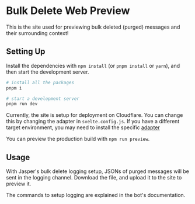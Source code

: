 # Bulk Delete Web Preview

This is the site used for previewing bulk deleted (purged) messages and their surrounding context!

## Setting Up

Install the dependencies with `npm install` (or `pnpm install` or `yarn`), and then start the development server.

```bash
# install all the packages
pnpm i

# start a development server
pnpm run dev
```

Currently, the site is setup for deployment on Cloudflare. You can change this by changing the adapter in `svelte.config.js`.
If you have a different target environment, you may need to install the specific [adapter](https://svelte.dev/docs/kit/adapters)

You can preview the production build with `npm run preview`.

## Usage

With Jasper's bulk delete logging setup, JSONs of purged messages will be sent in the logging channel. Download the file, and upload it to the site to preview it.

The commands to setup logging are explained in the bot's documentation.
